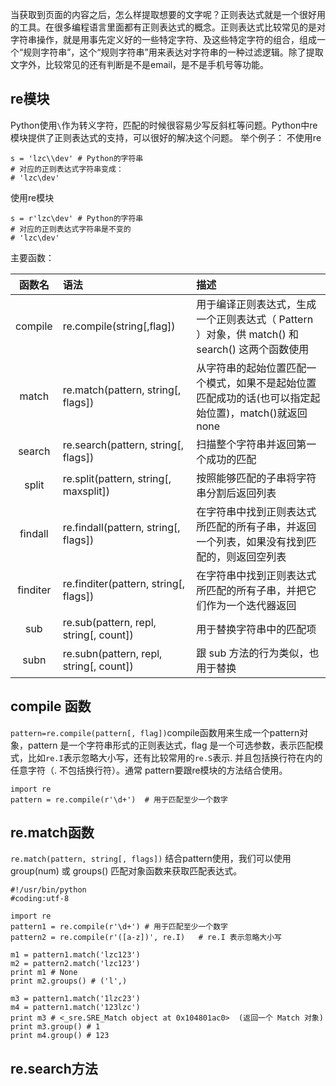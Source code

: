 当获取到页面的内容之后，怎么样提取想要的文字呢？正则表达式就是一个很好用的工具。在很多编程语言里面都有正则表达式的概念。正则表达式比较常见的是对字符串操作，就是用事先定义好的一些特定字符、及这些特定字符的组合，组成一个“规则字符串”，这个“规则字符串”用来表达对字符串的一种过滤逻辑。除了提取文字外，比较常见的还有判断是不是email，是不是手机号等功能。

<!--more-->
## re模块
Python使用`\`作为转义字符，匹配的时候很容易少写反斜杠等问题。Python中re 模块提供了正则表达式的支持，可以很好的解决这个问题。
举个例子：
不使用re
```
s = 'lzc\\dev' # Python的字符串
# 对应的正则表达式字符串变成：
# 'lzc\dev'
```
使用re模块
```
s = r'lzc\dev' # Python的字符串
# 对应的正则表达式字符串是不变的
# 'lzc\dev'
```
主要函数：

| 函数名 | 语法 | 描述 |
|:----:|:-------|:------|
|compile|re.compile(string[,flag])|用于编译正则表达式，生成一个正则表达式（ Pattern ）对象，供 match() 和 search() 这两个函数使用|
|match|re.match(pattern, string[, flags])|从字符串的起始位置匹配一个模式，如果不是起始位置匹配成功的话(也可以指定起始位置)，match()就返回none|
|search|re.search(pattern, string[, flags])|扫描整个字符串并返回第一个成功的匹配|
|split|re.split(pattern, string[, maxsplit])|按照能够匹配的子串将字符串分割后返回列表|
|findall|re.findall(pattern, string[, flags])|在字符串中找到正则表达式所匹配的所有子串，并返回一个列表，如果没有找到匹配的，则返回空列表|
|finditer|re.finditer(pattern, string[, flags])|在字符串中找到正则表达式所匹配的所有子串，并把它们作为一个迭代器返回|
|sub|re.sub(pattern, repl, string[, count])|用于替换字符串中的匹配项|
|subn|re.subn(pattern, repl, string[, count])|跟 sub 方法的行为类似，也用于替换|

## compile 函数
`pattern=re.compile(pattern[, flag])`compile函数用来生成一个pattern对象，pattern 是一个字符串形式的正则表达式，flag 是一个可选参数，表示匹配模式，比如`re.I`表示忽略大小写，还有比较常用的`re.S`表示. 并且包括换行符在内的任意字符（. 不包括换行符）。通常 pattern要跟re模块的方法结合使用。
```
import re
pattern = re.compile(r'\d+')  # 用于匹配至少一个数字
```
## re.match函数
`re.match(pattern, string[, flags])`
结合pattern使用，我们可以使用group(num) 或 groups() 匹配对象函数来获取匹配表达式。
```
#!/usr/bin/python
#coding:utf-8

import re
pattern1 = re.compile(r'\d+') # 用于匹配至少一个数字
pattern2 = re.compile(r'([a-z])', re.I)   # re.I 表示忽略大小写

m1 = pattern1.match('lzc123')
m2 = pattern2.match('lzc123') 
print m1 # None
print m2.groups() # ('l',)

m3 = pattern1.match('1lzc23') 
m4 = pattern1.match('123lzc')
print m3 # <_sre.SRE_Match object at 0x104801ac0>  (返回一个 Match 对象)
print m3.group() # 1
print m4.group() # 123
```

## re.search方法